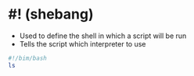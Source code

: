 # #! (shebang)

- Used to define the shell in which a script will be run
- Tells the script which interpreter to use

```bash
#!/bim/bash
ls
```
